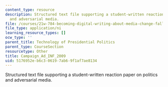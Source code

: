```yaml
---
content_type: resource
description: Structured text file supporting a student-written reaction paper on politics
  and adversarial media.
file: /courses/21w-784-becoming-digital-writing-about-media-change-fall-2009/5176952eb6c306197ab69f1af7ae8134_Campaign_Ad_INF_2009.ni.ni
file_type: application/ni
learning_resource_types: []
ocw_type: ''
parent_title: Technology of Presidential Politics
parent_type: CourseSection
resourcetype: Other
title: Campaign_Ad_INF_2009
uid: 5176952e-b6c3-0619-7ab6-9f1af7ae8134
---
```

Structured text file supporting a student-written reaction paper on politics and adversarial media.

